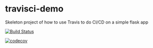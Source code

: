 # travisci-demo

Skeleton project of how to use Travis to do CI/CD on a simple flask app


[![Build Status](https://travis-ci.com/judithklepper/travisci-demo.svg?branch=master)](https://travis-ci.com/judithklepper/travisci-demo)


[![codecov](https://codecov.io/gh/judithklepper/travisci-demo/branch/master/graph/badge.svg)](https://codecov.io/gh/judithklepper/travisci-demo)

